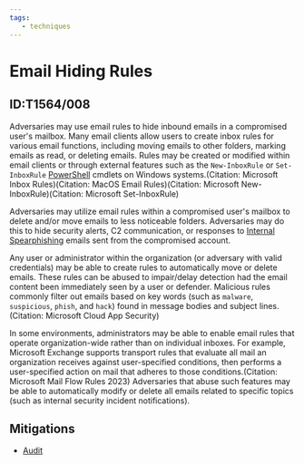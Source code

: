 ```yaml
---
tags:
   - techniques
---
```

# Email Hiding Rules
## ID:T1564/008
Adversaries may use email rules to hide inbound emails in a compromised user's mailbox. Many email clients allow users to create inbox rules for various email functions, including moving emails to other folders, marking emails as read, or deleting emails. Rules may be created or modified within email clients or through external features such as the <code>New-InboxRule</code> or <code>Set-InboxRule</code> [PowerShell](/mitre/techniques/T1059/001) cmdlets on Windows systems.(Citation: Microsoft Inbox Rules)(Citation: MacOS Email Rules)(Citation: Microsoft New-InboxRule)(Citation: Microsoft Set-InboxRule)

Adversaries may utilize email rules within a compromised user's mailbox to delete and/or move emails to less noticeable folders. Adversaries may do this to hide security alerts, C2 communication, or responses to [Internal Spearphishing](/mitre/techniques/T1534) emails sent from the compromised account.

Any user or administrator within the organization (or adversary with valid credentials) may be able to create rules to automatically move or delete emails. These rules can be abused to impair/delay detection had the email content been immediately seen by a user or defender. Malicious rules commonly filter out emails based on key words (such as <code>malware</code>, <code>suspicious</code>, <code>phish</code>, and <code>hack</code>) found in message bodies and subject lines. (Citation: Microsoft Cloud App Security)

In some environments, administrators may be able to enable email rules that operate organization-wide rather than on individual inboxes. For example, Microsoft Exchange supports transport rules that evaluate all mail an organization receives against user-specified conditions, then performs a user-specified action on mail that adheres to those conditions.(Citation: Microsoft Mail Flow Rules 2023) Adversaries that abuse such features may be able to automatically modify or delete all emails related to specific topics (such as internal security incident notifications).
## Mitigations
* [Audit](mitigations/M1047)
